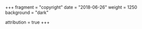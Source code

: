 +++
fragment = "copyright"
date = "2018-06-26"
weight = 1250
background = "dark"

attribution = true
+++

